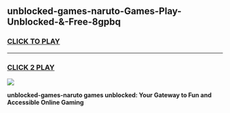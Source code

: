
## unblocked-games-naruto-Games-Play-Unblocked-&-Free-8gpbq
<h3>
<a href="https://premium76.site?title=unblocked-games-naruto&ref=24A">CLICK TO PLAY</a></h3>
<hr>

<h3>
<a href="https://premium76.site?title=unblocked-games-naruto&ref=24A">CLICK 2 PLAY</a>
  
</h3>

<a href="https://premium76.site?title=unblocked-games-naruto&ref=24A"><img src="https://clearcache.store/games.png"></a>


**unblocked-games-naruto games unblocked: Your Gateway to Fun and Accessible Online Gaming**
